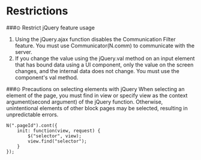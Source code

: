 Restrictions
===
###⊙ Restrict jQuery feature usage
1. Using the jQuery.ajax function disables the Communication Filter feature. You must use Communicator(N.comm) to communicate with the server.
2. If you change the value using the jQuery.val method on an input element that has bound data using a UI component, only the value on the screen changes, and the internal data does not change. You must use the component's val method.

###⊙ Precautions on selecting elements with jQuery
When selecting an element of the page, you must find in view or specify view as the context argument(second argument) of the jQuery function. Otherwise, unintentional elements of other block pages may be selected, resulting in unpredictable errors.

```
N(".pageId").cont({
    init: function(view, request) {
        $("selector", view);
        view.find("selector");
    }
});
```